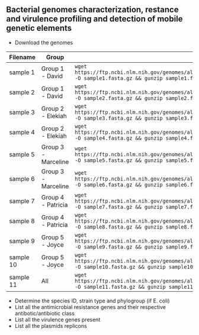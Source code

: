 ## Bacterial genomes characterization, restance and virulence profiling and detection of mobile genetic elements
* Download the genomes
  
|Filename|Group|Link|
|----|----|----|
|sample 1|Group 1 - David|```wget https://ftp.ncbi.nlm.nih.gov/genomes/all/GCA/030/376/405/GCA_030376405.1_ASM3037640v1/GCA_030376405.1_ASM3037640v1_genomic.fna.gz -O sample1.fasta.gz && gunzip sample1.fasta.gz```
|sample 2|Group 1 - David|```wget https://ftp.ncbi.nlm.nih.gov/genomes/all/GCA/030/375/825/GCA_030375825.1_ASM3037582v1/GCA_030375825.1_ASM3037582v1_genomic.fna.gz -O sample2.fasta.gz && gunzip sample2.fasta.gz```
|sample 3|Group 2 - Elekiah|```wget https://ftp.ncbi.nlm.nih.gov/genomes/all/GCA/030/375/495/GCA_030375495.1_ASM3037549v1/GCA_030375495.1_ASM3037549v1_genomic.fna.gz -O sample3.fasta.gz && gunzip sample3.fasta.gz```
|sample 4|Group 2 - Elekiah|```wget https://ftp.ncbi.nlm.nih.gov/genomes/all/GCA/030/376/075/GCA_030376075.1_ASM3037607v1/GCA_030376075.1_ASM3037607v1_genomic.fna.gz -O sample4.fasta.gz && gunzip sample4.fasta.gz```
|sample 5|Group 3 - Marceline|```wget https://ftp.ncbi.nlm.nih.gov/genomes/all/GCA/032/207/185/GCA_032207185.1_ASM3220718v1/GCA_032207185.1_ASM3220718v1_genomic.fna.gz -O sample5.fasta.gz && gunzip sample5.fasta.gz```
|sample 6|Group 3 - Marceline|```wget https://ftp.ncbi.nlm.nih.gov/genomes/all/GCA/032/207/045/GCA_032207045.1_ASM3220704v1/GCA_032207045.1_ASM3220704v1_genomic.fna.gz -O sample6.fasta.gz && gunzip sample6.fasta.gz```
|sample 7|Group 4 - Patricia |```wget https://ftp.ncbi.nlm.nih.gov/genomes/all/GCA/030/376/275/GCA_030376275.1_ASM3037627v1/GCA_030376275.1_ASM3037627v1_genomic.fna.gz -O sample7.fasta.gz && gunzip sample7.fasta.gz```
|sample 8|Group 4 - Patricia |```wget https://ftp.ncbi.nlm.nih.gov/genomes/all/GCA/030/375/125/GCA_030375125.1_ASM3037512v1/GCA_030375125.1_ASM3037512v1_genomic.fna.gz -O sample8.fasta.gz && gunzip sample8.fasta.gz```
|sample 9|Group 5 - Joyce|```wget https://ftp.ncbi.nlm.nih.gov/genomes/all/GCA/032/207/205/GCA_032207205.1_ASM3220720v1/GCA_032207205.1_ASM3220720v1_genomic.fna.gz -O sample9.fasta.gz && gunzip sample9.fasta.gz```
|sample 10|Group 5 - Joyce |```wget https://ftp.ncbi.nlm.nih.gov/genomes/all/GCA/030/374/825/GCA_030374825.1_ASM3037482v1/GCA_030374825.1_ASM3037482v1_genomic.fna.gz -O sample10.fasta.gz && gunzip sample10.fasta.gz```
|sample 11|All|```wget https://ftp.ncbi.nlm.nih.gov/genomes/all/GCA/032/207/015/GCA_032207015.1_ASM3220701v1/GCA_032207015.1_ASM3220701v1_genomic.fna.gz -O sample11.fasta.gz && gunzip sample11.fasta.gz```

* Determine the species ID, strain type and phylogroup (if E. coli)
* List all the antimicrobial resistance genes and their respective antibotic/antibiotic class
* List all the virulence genes present
* List all the plasmids replicons 

